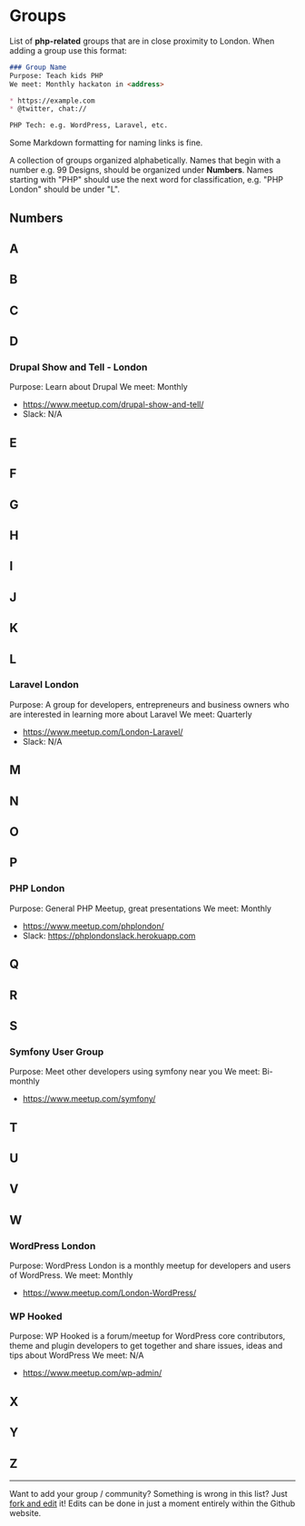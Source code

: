 # Groups

List of **php-related** groups that are in close proximity to London.  When adding a group use this format:

``` markdown
### Group Name  
Purpose: Teach kids PHP
We meet: Monthly hackaton in <address>

* https://example.com
* @twitter, chat://

PHP Tech: e.g. WordPress, Laravel, etc.
```

Some Markdown formatting for naming links is fine.

A collection of groups organized alphabetically. Names that begin with a number e.g. 99 Designs, should be organized under **Numbers**. Names starting with "PHP" should use the next word for classification, e.g. "PHP London" should be under "L".


## Numbers


## A

## B

## C

## D

### Drupal Show and Tell - London

Purpose: Learn about Drupal
We meet: Monthly

* https://www.meetup.com/drupal-show-and-tell/
* Slack: N/A

## E

## F

## G

## H

## I

## J

## K

## L

### Laravel London

Purpose: A group for developers, entrepreneurs and business owners who are interested in learning more about Laravel
We meet: Quarterly

* https://www.meetup.com/London-Laravel/
* Slack: N/A

## M

## N

## O

## P

###  PHP London

Purpose: General PHP Meetup, great presentations
We meet: Monthly

* https://www.meetup.com/phplondon/
* Slack: https://phplondonslack.herokuapp.com

## Q

## R

## S

### Symfony User Group

Purpose: Meet other developers using symfony near you
We meet: Bi-monthly

* https://www.meetup.com/symfony/

## T

## U

## V

## W

### WordPress London

Purpose: WordPress London is a monthly meetup for developers and users of WordPress. 
We meet: Monthly

* https://www.meetup.com/London-WordPress/

### WP Hooked

Purpose: WP Hooked is a forum/meetup for WordPress core contributors, theme and plugin developers to get together and share issues, ideas and tips about WordPress
We meet: N/A

* https://www.meetup.com/wp-admin/

## X

## Y

## Z

----
Want to add your group / community? Something is wrong in this list? Just <a href="https://github.com/alister/php-in-london/edit/master/groups.md">fork and edit</a> it!  Edits can be done in just a moment entirely within the Github website.
